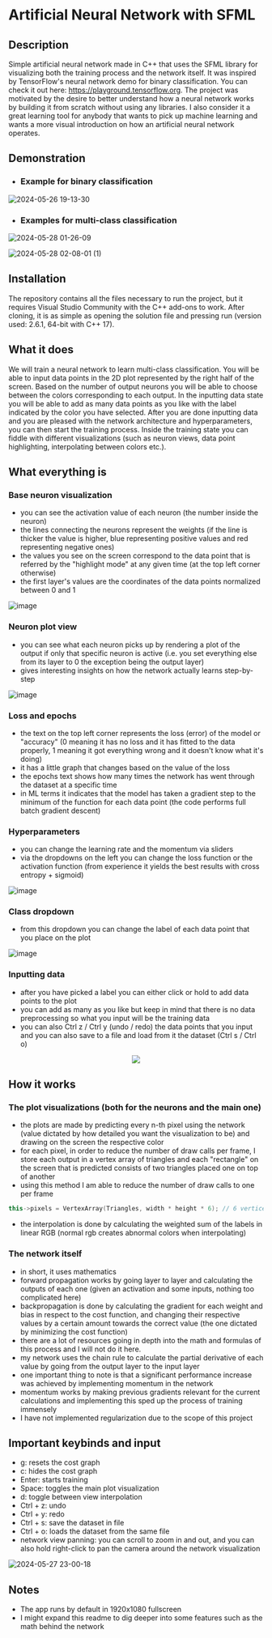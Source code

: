 # Artificial Neural Network with SFML

## Description
Simple artificial neural network made in C++ that uses the SFML library for visualizing both the training process and the network itself. It was inspired by TensorFlow's neural network demo for binary classification. You can check it out here: https://playground.tensorflow.org. The project was motivated by the desire to better understand how a neural network works by building it from scratch without using any libraries. I also consider it a great learning tool for anybody that wants to pick up machine learning and wants a more visual introduction on how an artificial neural network operates.

## Demonstration

- ### Example for binary classification

![2024-05-26 19-13-30](https://github.com/Geutzzu/Neural-Network-SFML/assets/80857756/e0afcc43-4b44-4a9d-be71-6483402a8c86)

- ### Examples for multi-class classification

![2024-05-28 01-26-09](https://github.com/Geutzzu/Neural-Network-SFML/assets/80857756/7900f2c9-5590-4887-bc07-60f299d80472)

![2024-05-28 02-08-01 (1)](https://github.com/Geutzzu/Neural-Network-SFML/assets/80857756/5ec1e1cf-4c37-4926-8569-fe2fbdff8031)

## Installation
The repository contains all the files necessary to run the project, but it requires Visual Studio Community with the C++ add-ons to work. After cloning, it is as simple as opening the solution file and pressing run (version used: 2.6.1, 64-bit with C++ 17).

## What it does
We will train a neural network to learn multi-class classification. You will be able to input data points in the 2D plot represented by the right half of the screen. Based on the number of output neurons you will be able to choose between the colors corresponding to each output. In the inputting data state you will be able to add as many data points as you like with the label indicated by the color you have selected. After you are done inputting data and you are pleased with the network architecture and hyperparameters, you can then start the training process. Inside the training state you can fiddle with different visualizations (such as neuron views, data point highlighting, interpolating between colors etc.).

## What everything is
### Base neuron visualization
- you can see the activation value of each neuron (the number inside the neuron)
- the lines connecting the neurons represent the weights (if the line is thicker the value is higher, blue representing positive values and red representing negative ones)
- the values you see on the screen correspond to the data point that is referred by the "highlight mode" at any given time (at the top left corner otherwise)
- the first layer's values are the coordinates of the data points normalized between 0 and 1

![image](https://github.com/Geutzzu/Neural-Network-SFML/assets/80857756/976076f6-1363-41c0-958b-5dd3279e0c8e)

### Neuron plot view
- you can see what each neuron picks up by rendering a plot of the output if only that specific neuron is active (i.e. you set everything else from its layer to 0 the exception being the output layer)
- gives interesting insights on how the network actually learns step-by-step

![image](https://github.com/Geutzzu/Neural-Network-SFML/assets/80857756/c1b9a0b0-cf1c-4092-ae4b-a1b68221df0b)

### Loss and epochs
- the text on the top left corner represents the loss (error) of the model or "accuracy" (0 meaning it has no loss and it has fitted to the data properly, 1 meaning it got everything wrong and it doesn't know what it's doing)
- it has a little graph that changes based on the value of the loss
- the epochs text shows how many times the network has went through the dataset at a specific time
- in ML terms it indicates that the model has taken a gradient step to the minimum of the function for each data point (the code performs full batch gradient descent)

### Hyperparameters
- you can change the learning rate and the momentum via sliders
- via the dropdowns on the left you can change the loss function or the activation function (from experience it yields the best results with cross entropy + sigmoid)

![image](https://github.com/Geutzzu/Neural-Network-SFML/assets/80857756/96395262-fa88-4ab9-841f-c4146498e359)

### Class dropdown
- from this dropdown you can change the label of each data point that you place on the plot

![image](https://github.com/Geutzzu/Neural-Network-SFML/assets/80857756/0f60aa00-c4b8-428c-ad7e-02f173b3baaf)

### Inputting data
- after you have picked a label you can either click or hold to add data points to the plot
- you can add as many as you like but keep in mind that there is no data preprocessing so what you input will be the training data
- you can also Ctrl z / Ctrl y (undo / redo) the data points that you input and you can also save to a file and load from it the dataset (Ctrl s / Ctrl o)

<p align="center">
  <img src="https://github.com/Geutzzu/Neural-Network-SFML/assets/80857756/1d497b2f-5223-4c95-8116-ddbb2cabc0ae" />
</p>

## How it works

### The plot visualizations (both for the neurons and the main one)
- the plots are made by predicting every n-th pixel using the network (value dictated by how detailed you want the visualization to be) and drawing on the screen the respective color
- for each pixel, in order to reduce the number of draw calls per frame, I store each output in a vertex array of triangles and each "rectangle" on the screen that is predicted consists of two triangles placed one on top of another
- using this method I am able to reduce the number of draw calls to one per frame
```cpp
this->pixels = VertexArray(Triangles, width * height * 6); // 6 vertices for each pixel (2 triangles)
```
- the interpolation is done by calculating the weighted sum of the labels in linear RGB (normal rgb creates abnormal colors when interpolating)

### The network itself
- in short, it uses mathematics
- forward propagation works by going layer to layer and calculating the outputs of each one (given an activation and some inputs, nothing too complicated here)
- backpropagation is done by calculating the gradient for each weight and bias in respect to the cost function, and changing their respective values by a certain amount towards the correct value (the one dictated by minimizing the cost function)
- there are a lot of resources going in depth into the math and formulas of this process and I will not do it here.
- my network uses the chain rule to calculate the partial derivative of each value by going from the output layer to the input layer
- one important thing to note is that a significant performance increase was achieved by implementing momentum in the network
- momentum works by making previous gradients relevant for the current calculations and implementing this sped up the process of training immensely
- I have not implemented regularization due to the scope of this project

## Important keybinds and input

- g: resets the cost graph
- c: hides the cost graph
- Enter: starts training
- Space: toggles the main plot visualization
- d: toggle between view interpolation
- Ctrl + z: undo
- Ctrl + y: redo
- Ctrl + s: save the dataset in file
- Ctrl + o: loads the dataset from the same file
- network view panning: you can scroll to zoom in and out, and you can also hold right-click to pan the camera around the network visualization

![2024-05-27 23-00-18](https://github.com/Geutzzu/Neural-Network-SFML/assets/80857756/7dc9ac57-5997-4b35-a20a-68aa5059ce99)

## Notes
- The app runs by default in 1920x1080 fullscreen
- I might expand this readme to dig deeper into some features such as the math behind the network
